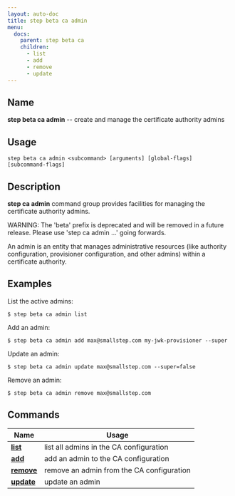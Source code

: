 ```yaml
---
layout: auto-doc
title: step beta ca admin
menu:
  docs:
    parent: step beta ca
    children:
      - list
      - add
      - remove
      - update
---
```


## Name
**step beta ca admin** -- create and manage the certificate authority admins

## Usage

```raw
step beta ca admin <subcommand> [arguments] [global-flags] [subcommand-flags]
```

## Description

**step ca admin** command group provides facilities for managing the
certificate authority admins.

WARNING: The 'beta' prefix is deprecated and will be removed in a future release.
Please use 'step ca admin ...' going forwards.

An admin is an entity that manages administrative resources (like authority
configuration, provisioner configuration, and other admins) within a certificate
authority.

## Examples

List the active admins:
```shell
$ step beta ca admin list
```

Add an admin:
```shell
$ step beta ca admin add max@smallstep.com my-jwk-provisioner --super
```

Update an admin:
```shell
$ step beta ca admin update max@smallstep.com --super=false
```

Remove an admin:
```shell
$ step beta ca admin remove max@smallstep.com
```

## Commands


| Name | Usage |
|---|---|
| **[list](list/)** | list all admins in the CA configuration |
| **[add](add/)** | add an admin to the CA configuration |
| **[remove](remove/)** | remove an admin from the CA configuration |
| **[update](update/)** | update an admin |

